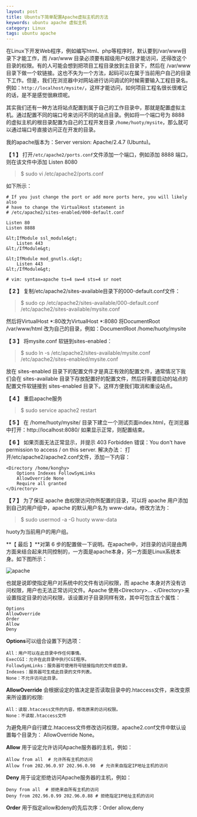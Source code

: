 ```yaml
---
layout: post
title: Ubuntu下简单配置Apache虚拟主机的方法
keywords: ubuntu apache 虚拟主机
category: Linux
tags: ubuntu apache
---
```


在Linux下开发Web程序，例如编写html、php等程序时，默认要到/var/www目录下才能工作，而 /var/www 目录必须要有超级用户权限才能访问，还得改这个目录的权限。有的人可能会想到把项目工程目录放到主目录下，然后在 /var/www 目录下做一个软链接。这也不失为一个方法，起码可以在属于当前用户自己的目录下工作。但是，我们在浏览器中对网站进行访问调试的时候需要输入工程目录名。例如：`http://localhost/mysite/`，这样才能访问，如何项目工程名很长很难记的话，是不是感觉很麻烦呢。

其实我们还有一种方法将站点配置到属于自己的工作目录中，那就是配置虚拟主机。通过配置不同的端口号来访问不同的站点目录。例如将一个端口号为 8888 的虚拟主机的根目录配置为自己的工程开发目录 `/home/huoty/mysite`，那么就可以通过端口号直接访问正在开发的目录。

我的apache版本为：Server version: Apache/2.4.7 (Ubuntu)。

**【 1 】** 打开`/etc/apache2/ports.conf`文件添加一个端口，例如添加 8888 端口，则在该文件中添加 Listen 8080

> $ sudo vi /etc/apache2/ports.conf

如下所示：

```
# If you just change the port or add more ports here, you will likely also
# have to change the VirtualHost statement in
# /etc/apache2/sites-enabled/000-default.conf

Listen 80
Listen 8888

&lt;IfModule ssl_module&gt;
    Listen 443
&lt;/IfModule&gt;

&lt;IfModule mod_gnutls.c&gt;
    Listen 443
&lt;/IfModule&gt;

# vim: syntax=apache ts=4 sw=4 sts=4 sr noet
```

**【 2 】** 复制/etc/apache2/sites-available目录下的000-default.conf文件：

> $ sudo cp /etc/apache2/sites-available/000-default.conf /etc/apache2/sites-available/mysite.conf

然后将VirtualHost *:80改为VirtualHost *:8080
将DocumentRoot /var/www/html 改为自己的目录，例如：DocumentRoot /home/huoty/mysite

**【 3 】** 将mysite.conf 软链到sites-enabled：

> $ sudo ln -s /etc/apache2/sites-available/mysite.conf /etc/apache2/sites-enabled/mysite.conf

放在 sites-enabled 目录下的配置文件才是真正有效的配置文件，通常情况下我们会在 sites-available 目录下存放配置好的配置文件，然后将需要启动的站点的配置文件软链接到 sites-enabled 目录下。这样方便我们取消和重设站点。

**【 4 】** 重启apache服务

> $ sudo service apache2 restart

**【 5 】** 在 /home/huoty/mysite/ 目录下建立一个测试页面index.html，在浏览器中打开：http://localhost:8080/ 如果显示正常，则配置结束。

**【 6 】** 如果页面无法正常显示，并提示 403  Forbidden 错误：You don't have permission to access / on this server.
解决办法： 打开/etc/apache2/apache2.conf文件，添加一下内容：

```
<Directory /home/konghy>
    Options Indexes FollowSymLinks
    AllowOverride None
    Require all granted
</Directory>
```

**【 7 】** 为了保证 apache 由权限访问你所配置的目录，可以将 apache 用户添加到自己的用户组中，apache 的默认用户名为 www-data，修改方法为：

> $ sudo usermod -a -G huoty www-data

huoty为当前用户的用户组。

**【 最后 】**对第 6 步的配置做一下说明。在apache中，对目录的访问是由两方面来结合起来共同控制的，一方面是apache本身，另一方面是Linux系统本身。如下图所示：

![apache](http://ww3.sinaimg.cn/mw690/c3c88275jw1euptdkg7g1j20eu0cuab3.jpg)

也就是说即使指定用户对系统中的文件有访问权限，而 apache 本身对齐没有访问权限，用户也无法正常访问文件。Apache 使用&lt;Directory&gt;… &lt;/Directory&gt;来设置指定目录的访问权限，该设置对子目录同样有效，其中可包含五个属性：

```
Options
AllowOverride
Order
Allow
Deny
```

**Options**可以组合设置下列选项：

```
All：用户可以在此目录中作任何事情。
ExecCGI：允许在此目录中执行CGI程序。
FollowSymLinks：服务器可使用符号链接指向的文件或目录。
Indexes：服务器可生成此目录的文件列表。
None：不允许访问此目录。
```

**AllowOverride** 会根据设定的值决定是否读取目录中的.htaccess文件，来改变原来所设置的权限:

```
All：读取.htaccess文件的内容，修改原来的访问权限。
None：不读取.htaccess文件
```

为避免用户自行建立.htaccess文件修改访问权限，apache2.conf文件中默认设置每个目录为： AllowOverride None。

**Allow** 用于设定允许访问Apache服务器的主机，例如：

```
Allow from all  # 允许所有主机的访问
Allow from 202.96.0.97 202.96.0.98  # 允许来自指定IP地址主机的访问
```

**Deny** 用于设定拒绝访问Apache服务器的主机，例如：

```
Deny from all  # 拒绝来自所有主机的访问
Deny from 202.96.0.99 202.96.0.88 # 拒绝指定IP地址主机的访问
```

**Order** 用于指定allow和deny的先后次序：Order allow,deny
